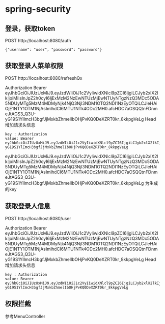 # spring-security

## 登录，获取token

POST http://localhost:8080/auth

```
{"username": "user", "password": "password"}
```
## 获取登录人菜单权限

POST http://localhost:8080/refreshQx

Authorization  Bearer eyJhbGciOiJIUzUxMiJ9.eyJzdWIiOiJ1c2VyIiwidXNlcl9pZCI6IjgiLCJyb2xlX2lkIjoiMiIsInJpZ2h0cyI6IjExMzM2NzEwNTUzMjEwNTUyNTgzNzQ3MDc5ODA5NDUyMTg5MzM4MDMyNjk4NjQ3NjI3NDM1OTQ2NDI1NzEyOTQiLCJleHAiOjE1NTY1OTM1NjAsImlhdCI6MTU1NTk4ODc2MH0.afcHDC7aOSQQtnFDnmeJtAGS3_Q3U-yG19S1YlImcH3bgfJjMxkbZhmelIbOHjPvKQ0DeXZRT0kr_8kkpgVeLg
Head 增加请求头信息
```
key : Authorization 
value: Bearer eyJhbGciOiJIUzUxMiJ9.eyJzdWIiOiJ1c2VyIiwidXNlcl9pZCI6IjgiLCJyb2xlX2lkIjoiMiIsInJpZ2h0cyI6IjExMzM2NzEwNTUzMjEwNTUyNTgzNzQ3MDc5ODA5NDUyMTg5MzM4MDMyNjk4NjQ3NjI3NDM1OTQ2NDI1NzEyOTQiLCJleHAiOjE1NTY1OTM1NjAsImlhdCI6MTU1NTk4ODc2MH0.afcHDC7aOSQQtnFDnmeJtAGS3_Q3U-yG19S1YlImcH3bgfJjMxkbZhmelIbOHjPvKQ0DeXZRT0kr_8kkpgVeLg
```

eyJhbGciOiJIUzUxMiJ9.eyJzdWIiOiJ1c2VyIiwidXNlcl9pZCI6IjgiLCJyb2xlX2lkIjoiMiIsInJpZ2h0cyI6IjExMzM2NzEwNTUzMjEwNTUyNTgzNzQ3MDc5ODA5NDUyMTg5MzM4MDMyNjk4NjQ3NjI3NDM1OTQ2NDI1NzEyOTQiLCJleHAiOjE1NTY1OTM1NjAsImlhdCI6MTU1NTk4ODc2MH0.afcHDC7aOSQQtnFDnmeJtAGS3_Q3U-yG19S1YlImcH3bgfJjMxkbZhmelIbOHjPvKQ0DeXZRT0kr_8kkpgVeLg
为生成的key

## 获取登录人信息

POST http://localhost:8080/user

Authorization  Bearer eyJhbGciOiJIUzUxMiJ9.eyJzdWIiOiJ1c2VyIiwidXNlcl9pZCI6IjgiLCJyb2xlX2lkIjoiMiIsInJpZ2h0cyI6IjExMzM2NzEwNTUzMjEwNTUyNTgzNzQ3MDc5ODA5NDUyMTg5MzM4MDMyNjk4NjQ3NjI3NDM1OTQ2NDI1NzEyOTQiLCJleHAiOjE1NTY1OTM1NjAsImlhdCI6MTU1NTk4ODc2MH0.afcHDC7aOSQQtnFDnmeJtAGS3_Q3U-yG19S1YlImcH3bgfJjMxkbZhmelIbOHjPvKQ0DeXZRT0kr_8kkpgVeLg
Head 增加请求头信息
```
key : Authorization 
value: Bearer eyJhbGciOiJIUzUxMiJ9.eyJzdWIiOiJ1c2VyIiwidXNlcl9pZCI6IjgiLCJyb2xlX2lkIjoiMiIsInJpZ2h0cyI6IjExMzM2NzEwNTUzMjEwNTUyNTgzNzQ3MDc5ODA5NDUyMTg5MzM4MDMyNjk4NjQ3NjI3NDM1OTQ2NDI1NzEyOTQiLCJleHAiOjE1NTY1OTM1NjAsImlhdCI6MTU1NTk4ODc2MH0.afcHDC7aOSQQtnFDnmeJtAGS3_Q3U-yG19S1YlImcH3bgfJjMxkbZhmelIbOHjPvKQ0DeXZRT0kr_8kkpgVeLg
```
## 权限拦截

  参考MenuController

